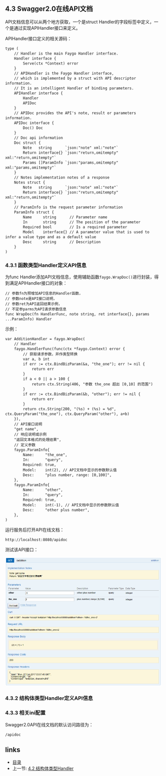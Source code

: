 ## 4.3 Swagger2.0在线API文档

API文档信息可以从两个地方获取，一个是struct Handler的字段标签中定义，一个是通过实现APIHandler接口来定义。

APIHandler接口定义的相关源码：

```
type (
	// Handler is the main Faygo Handler interface.
	Handler interface {
		Serve(ctx *Context) error
	}
	// APIHandler is the Faygo Handler interface,
	// which is implemented by a struct with API descriptor information.
	// It is an intelligent Handler of binding parameters.
	APIHandler interface {
		Handler
		APIDoc
	}
	// APIDoc provides the API's note, result or parameters information.
	APIDoc interface {
		Doc() Doc
	}
	// Doc api information
	Doc struct {
		Note   string      `json:"note" xml:"note"`
		Return interface{} `json:"return,omitempty" xml:"return,omitempty"`
		Params []ParamInfo `json:"params,omitempty" xml:"params,omitempty"`
	}
	// Notes implementation notes of a response
	Notes struct {
		Note   string      `json:"note" xml:"note"`
		Return interface{} `json:"return,omitempty" xml:"return,omitempty"`
	}
	// ParamInfo is the request parameter information
	ParamInfo struct {
		Name     string      // Parameter name
		In       string      // The position of the parameter
		Required bool        // Is a required parameter
		Model    interface{} // A parameter value that is used to infer a value type and as a default value
		Desc     string      // Description
	}
)
```

### 4.3.1 函数类型Handler定义API信息

为func Handler添加API文档信息，使用辅助函数`faygo.WrapDoc()`进行封装，得到满足APIHandler接口的对象：

```
// 参数fn为预增加API信息的Handler函数，
// 参数note是API接口说明，
// 参数ret为API返回结果示例，
// 不定参parms为API请求参数信息
func WrapDoc(fn HandlerFunc, note string, ret interface{}, params ...ParamInfo) Handler
```

示例：

```
var AdditionHandler = faygo.WrapDoc(
	// Handler
	faygo.HandlerFunc(func(ctx *faygo.Context) error {
		// 获取请求参数，并作类型转换
		var a, b int
		if err := ctx.BindBizParam(&a, "the_one"); err != nil {
			return err
		}
		if a < 0 || a > 100 {
			return ctx.String(406, "参数 the_one 超出 [0,10] 的范围")
		}
		if err := ctx.BindBizParam(&b, "other"); err != nil {
			return err
		}
		return ctx.String(200, "(%s) + (%s) = %d", ctx.QueryParam("the_one"), ctx.QueryParam("other"), a+b)
	}),
	// API接口说明
	"get name",
	// 响应说明或示例
	"返回文本格式的处理结果",
	// 定义参数
	faygo.ParamInfo{
		Name:     "the_one",
		In:       "query",
		Required: true,
		Model:    int(2), // API文档中显示的参数默认值
		Desc:     "plus number, range: [0,100]",
	},
	faygo.ParamInfo{
		Name:     "other",
		In:       "query",
		Required: true,
		Model:    int(-1), // API文档中显示的参数默认值
		Desc:     "other plus number",
	},
)
```

运行服务后打开API在线文档：
```
http://localhost:8080/apidoc
```

测试该API接口：

![apidoc func addition](<../images/20170227104534.png>)

### 4.3.2 结构体类型Handler定义API信息

### 4.3.3 相关ini配置

Swagger2.0API在线文档的默认访问路径为：
```
/apidoc
```

## links

* [目录](<../README_ZH.md>)
* 上一节: [4.2 结构体类型Handler](<04.02.md>)

